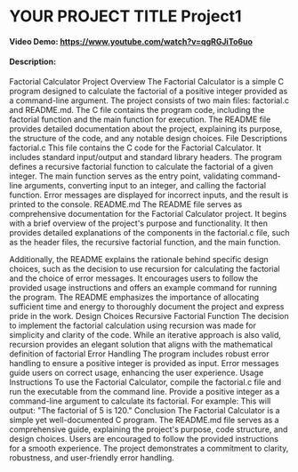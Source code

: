 # YOUR PROJECT TITLE Project1
#### Video Demo:  <https://www.youtube.com/watch?v=qgRGJiTo6uo>
#### Description:
Factorial Calculator
Project Overview
The Factorial Calculator is a simple C program designed to calculate the factorial of a positive integer provided as a command-line argument. The project consists of two main files: factorial.c and README.md. The C file contains the program code, including the factorial function and the main function for execution. The README file provides detailed documentation about the project, explaining its purpose, the structure of the code, and any notable design choices.
File Descriptions
factorial.c
This file contains the C code for the Factorial Calculator. It includes standard input/output and standard library headers. The program defines a recursive factorial function to calculate the factorial of a given integer. The main function serves as the entry point, validating command-line arguments, converting input to an integer, and calling the factorial function. Error messages are displayed for incorrect inputs, and the result is printed to the console.
README.md
The README file serves as comprehensive documentation for the Factorial Calculator project. It begins with a brief overview of the project's purpose and functionality. It then provides detailed explanations of the components in the factorial.c file, such as the header files, the recursive factorial function, and the main function.

Additionally, the README explains the rationale behind specific design choices, such as the decision to use recursion for calculating the factorial and the choice of error messages. It encourages users to follow the provided usage instructions and offers an example command for running the program. The README emphasizes the importance of allocating sufficient time and energy to thoroughly document the project and express pride in the work.
Design Choices
Recursive Factorial Function
The decision to implement the factorial calculation using recursion was made for simplicity and clarity of the code. While an iterative approach is also valid, recursion provides an elegant solution that aligns with the mathematical definition of factorial
Error Handling
The program includes robust error handling to ensure a positive integer is provided as input. Error messages guide users on correct usage, enhancing the user experience.
Usage Instructions
To use the Factorial Calculator, compile the factorial.c file and run the executable from the command line. Provide a positive integer as a command-line argument to calculate its factorial. For example: This will output: "The factorial of 5 is 120."
Conclusion
The Factorial Calculator is a simple yet well-documented C program. The README.md file serves as a comprehensive guide, explaining the project's purpose, code structure, and design choices. Users are encouraged to follow the provided instructions for a smooth experience. The project demonstrates a commitment to clarity, robustness, and user-friendly error handling.

